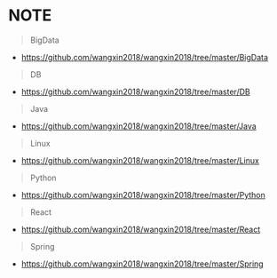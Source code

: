 # NOTE


> BigData
- https://github.com/wangxin2018/wangxin2018/tree/master/BigData

> DB
- https://github.com/wangxin2018/wangxin2018/tree/master/DB

> Java
- https://github.com/wangxin2018/wangxin2018/tree/master/Java

> Linux
- https://github.com/wangxin2018/wangxin2018/tree/master/Linux

> Python
- https://github.com/wangxin2018/wangxin2018/tree/master/Python

> React
- https://github.com/wangxin2018/wangxin2018/tree/master/React

> Spring
- https://github.com/wangxin2018/wangxin2018/tree/master/Spring



